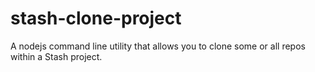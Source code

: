 stash-clone-project
===================

A nodejs command line utility that allows you to clone some or all repos within a Stash project.
